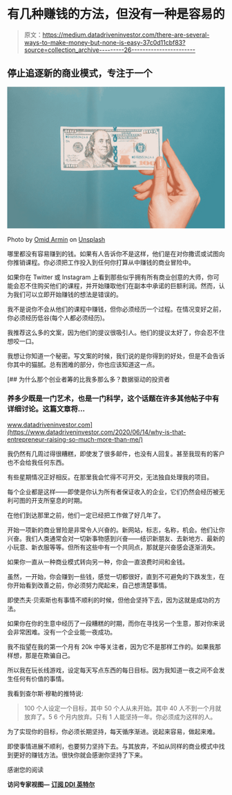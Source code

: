 # 有几种赚钱的方法，但没有一种是容易的

> 原文：<https://medium.datadriveninvestor.com/there-are-several-ways-to-make-money-but-none-is-easy-37c0d11cbf83?source=collection_archive---------26----------------------->

## 停止追逐新的商业模式，专注于一个

![](img/404994484bf67146cf203cbb4c3d10e9.png)

Photo by [Omid Armin](https://unsplash.com/@omidarmin?utm_source=medium&utm_medium=referral) on [Unsplash](https://unsplash.com?utm_source=medium&utm_medium=referral)

哪里都没有容易赚到的钱。如果有人告诉你不是这样，他们是在对你撒谎或试图向你推销课程。你必须把工作投入到任何你打算从中赚钱的商业冒险中。

如果你在 Twitter 或 Instagram 上看到那些似乎拥有所有商业创意的大师，你可能会忍不住购买他们的课程，并开始赚取他们在副本中承诺的巨额利润。然而，认为我们可以立即开始赚钱的想法是错误的。

我不是说你不会从他们的课程中赚钱，但你必须经历一个过程。在情况变好之前，你必须经历低谷(每个人都必须经历)。

我推荐这么多的文案，因为他们的提议很吸引人。他们的提议太好了，你会忍不住想咬一口。

我想让你知道一个秘密。写文案的时候，我们说的是你得到的好处，但是不会告诉你其中的猫腻。总有困难的部分，你也应该知道这一点。

[](https://www.datadriveninvestor.com/2020/06/14/why-is-that-entrepreneur-raising-so-much-more-than-me/) [## 为什么那个创业者筹的比我多那么多？数据驱动的投资者

### 养多少既是一门艺术，也是一门科学，这个话题在许多其他帖子中有详细讨论。这篇文章将…

www.datadriveninvestor.com](https://www.datadriveninvestor.com/2020/06/14/why-is-that-entrepreneur-raising-so-much-more-than-me/) 

我仍然有几周过得很糟糕，即使发了很多邮件，也没有人回复。甚至我现有的客户也不会给我任何东西。

有些星期情况正好相反。在那里我会忙得不可开交，无法独自处理我的项目。

每个企业都是这样——即使是你认为所有者保证收入的企业，它们仍然会经历被无利可图的开支所窒息的时期。

在他们到达那里之前，他们一定已经把工作做了好几年了。

开始一项新的商业冒险是非常令人兴奋的。新网站，标志，名称，机会。他们让你兴奋。我们人类通常会对一切新事物感到兴奋——结识新朋友、去新地方、最新的小玩意、新衣服等等。但所有这些中有一个共同点，那就是兴奋感会逐渐消失。

如果你一直从一种商业模式转向另一种，你会一直浪费时间和金钱。

虽然，一开始，你会赚到一些钱，感觉一切都很好，直到不可避免的下跌发生，在你开始看到改善之前，你必须努力爬起来，自己想清楚事情。

即使杰夫·贝索斯也有事情不顺利的时候，但他会坚持下去，因为这就是成功的方法。

如果你在你的生意中经历了一段糟糕的时期，而你在寻找另一个生意，那对你来说会非常困难。没有一个企业能一夜成功。

我不指望在我的第一个月有 20k 中等关注者，因为它不是那样工作的。如果我那样想，那是在欺骗自己。

所以我在玩长线游戏，设定每天写点东西的每日目标。因为我知道一夜之间不会发生任何有价值的事情。

我看到查尔斯·穆勒的推特说:

> 100 个人设定一个目标，其中 50 个人从未开始。其中 40 人不到一个月就放弃了。5 6 个月内放弃。只有 1 人能坚持一年。你必须成为这样的人。

为了实现你的目标，你必须长期坚持，每天循序渐进。说起来容易，做起来难。

即使事情进展不顺利，也要努力坚持下去。与其放弃，不如从同样的商业模式中找到更好的赚钱方法。很快你就会感谢你坚持了下来。

感谢您的阅读

**访问专家视图—** [**订阅 DDI 英特尔**](https://datadriveninvestor.com/ddi-intel)